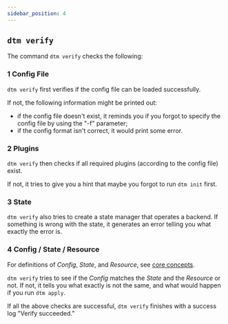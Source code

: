 ```yaml
---
sidebar_position: 4
---
```


##  `dtm verify`

The command `dtm verify` checks the following:

### 1 Config File

`dtm verify` first verifies if the config file can be loaded successfully.

If not, the following information might be printed out:

- if the config file doesn't exist, it reminds you if you forgot to specify the config file by using the "-f" parameter;
- if the config format isn't correct, it would print some error.

### 2 Plugins

`dtm verify` then checks if all required plugins (according to the config file) exist.

If not, it tries to give you a hint that maybe you forgot to run `dtm init` first.

### 3 State

`dtm verify` also tries to create a state manager that operates a backend. If something is wrong with the state, it generates an error telling you what exactly the error is.

### 4 Config / State / Resource

For definitions of _Config_, _State_, and _Resource_, see [core concepts](../Core%20Concepts/core-concepts).

`dtm verify` tries to see if the _Config_ matches the _State_ and the _Resource_ or not. If not, it tells you what exactly is not the same, and what would happen if you run `dtm apply`.

If all the above checks are successful, `dtm verify` finishes with a success log "Verify succeeded."
